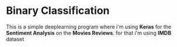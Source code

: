 # Binary Classification

This is a simple deeplearning program where i'm using **Keras** for the **Sentiment Analysis** on the **Movies Reviews**.
for that i'm using **IMDB** dataset